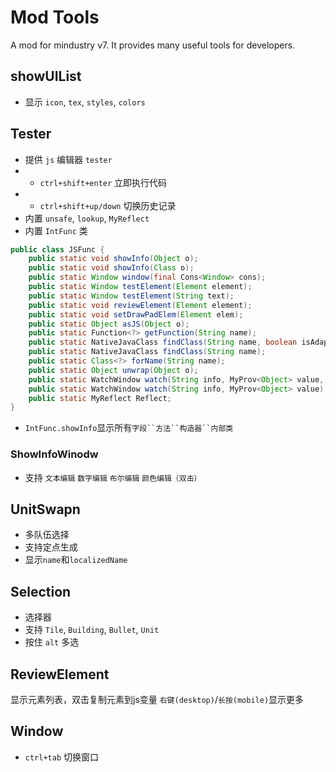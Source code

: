 # Mod Tools

A mod for mindustry v7.
It provides many useful tools for developers.

## showUIList

- 显示 `icon`, `tex`, `styles`, `colors`

## Tester

- 提供 `js` 编辑器 `tester`
- - `ctrl+shift+enter` 立即执行代码
- - `ctrl+shift+up/down` 切换历史记录
- 内置 `unsafe`, `lookup`, `MyReflect`
- 内置 `IntFunc` 类
```java
public class JSFunc {
	public static void showInfo(Object o);
	public static void showInfo(Class o);
	public static Window window(final Cons<Window> cons);
	public static Window testElement(Element element);
	public static Window testElement(String text);
	public static void reviewElement(Element element);
	public static void setDrawPadElem(Element elem);
	public static Object asJS(Object o);
	public static Function<?> getFunction(String name);
	public static NativeJavaClass findClass(String name, boolean isAdapter);
	public static NativeJavaClass findClass(String name);
	public static Class<?> forName(String name);
	public static Object unwrap(Object o);
	public static WatchWindow watch(String info, MyProv<Object> value, float interval);
	public static WatchWindow watch(String info, MyProv<Object> value);
	public static MyReflect Reflect;
}
```
- `IntFunc.showInfo`显示所有`字段``方法``构造器``内部类`
### ShowInfoWinodw
- 支持 `文本编辑` `数字编辑` `布尔编辑` `颜色编辑（双击）`


## UnitSwapn

- 多队伍选择
- 支持定点生成
- 显示`name`和`localizedName`

## Selection

- 选择器
- 支持 `Tile`, `Building`, `Bullet`, `Unit`
- 按住 `alt` 多选


## ReviewElement
显示元素列表，双击复制元素到js变量
`右键(desktop)`/`长按(mobile)`显示更多

## Window
- `ctrl+tab` 切换窗口